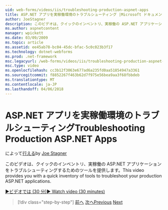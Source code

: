 ```yaml
---
uid: web-forms/videos/iis/troubleshooting-production-aspnet-apps
title: ASP.NET アプリを実稼働環境のトラブルシューティング |Microsoft ドキュメント
author: JoeStagner
description: このビデオは、クイックのインベントリ、実稼働の ASP.NET アプリケーションをトラブルシューティングするためのツールを提供します。
ms.author: aspnetcontent
manager: wpickett
ms.date: 03/09/2009
ms.topic: article
ms.assetid: ee45ab78-bc04-45dc-bfac-5c0c023b3f17
ms.technology: dotnet-webforms
ms.prod: .net-framework
msc.legacyurl: /web-forms/videos/iis/troubleshooting-production-aspnet-apps
msc.type: video
ms.openlocfilehash: cc3b12f3063e677ad6a235fd0aa51854947a3361
ms.sourcegitcommit: f8852267f463b62d7f975e56bea9aa3f68fbbdeb
ms.translationtype: MT
ms.contentlocale: ja-JP
ms.lasthandoff: 04/06/2018
---
```

<a name="troubleshooting-production-aspnet-apps"></a><span data-ttu-id="b8eee-103">ASP.NET アプリを実稼働環境のトラブルシューティング</span><span class="sxs-lookup"><span data-stu-id="b8eee-103">Troubleshooting Production ASP.NET Apps</span></span>
====================
<span data-ttu-id="b8eee-104">によって[行える](https://github.com/JoeStagner)</span><span class="sxs-lookup"><span data-stu-id="b8eee-104">by [Joe Stagner](https://github.com/JoeStagner)</span></span>

<span data-ttu-id="b8eee-105">このビデオは、クイックのインベントリ、実稼働の ASP.NET アプリケーションをトラブルシューティングするためのツールを提供します。</span><span class="sxs-lookup"><span data-stu-id="b8eee-105">This video provides you with a quick inventory of tools to troubleshoot your production ASP.NET applications.</span></span>

[<span data-ttu-id="b8eee-106">&#9654;ビデオでは (30 分)</span><span class="sxs-lookup"><span data-stu-id="b8eee-106">&#9654; Watch video (30 minutes)</span></span>](https://channel9.msdn.com/Blogs/ASP-NET-Site-Videos/troubleshooting-production-aspnet-apps)

> [!div class="step-by-step"]
> <span data-ttu-id="b8eee-107">[前へ](feature-specific-delegated-management.md)
> [次へ](creating-a-site-with-iis7-manager.md)</span><span class="sxs-lookup"><span data-stu-id="b8eee-107">[Previous](feature-specific-delegated-management.md)
[Next](creating-a-site-with-iis7-manager.md)</span></span>
